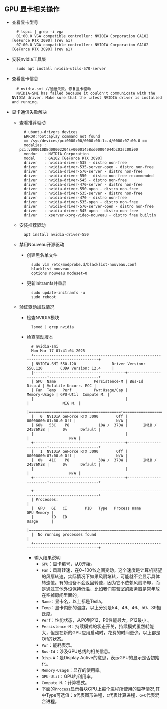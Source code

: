 ## GPU 显卡相关操作
- 查看显卡型号

		# lspci | grep -i vga
		01:00.0 VGA compatible controller: NVIDIA Corporation GA102 [GeForce RTX 3090] (rev a1)
		07:00.0 VGA compatible controller: NVIDIA Corporation GA102 [GeForce RTX 3090] (rev a1)

- 安装nvidia工具集

		sudo apt install nvidia-utils-570-server
- 查看显卡信息

		# nvidia-smi //通信失败，修复显卡驱动
		NVIDIA-SMI has failed because it couldn't communicate with the NVIDIA driver. Make sure that the latest NVIDIA driver is installed and running.
- 显卡通信失败解决
	- 查看推荐驱动
	
			# ubuntu-drivers devices
			ERROR:root:aplay command not found
			== /sys/devices/pci0000:00/0000:00:1c.4/0000:07:00.0 ==
			modalias : pci:v000010DEd00002204sv00001458sd00004044bc03sc00i00
			vendor   : NVIDIA Corporation
			model    : GA102 [GeForce RTX 3090]
			driver   : nvidia-driver-535 - distro non-free
			driver   : nvidia-driver-535-server-open - distro non-free
			driver   : nvidia-driver-570-server - distro non-free
			driver   : nvidia-driver-550 - distro non-free recommended
			driver   : nvidia-driver-545 - distro non-free
			driver   : nvidia-driver-470-server - distro non-free
			driver   : nvidia-driver-550-open - distro non-free
			driver   : nvidia-driver-535-server - distro non-free
			driver   : nvidia-driver-470 - distro non-free
			driver   : nvidia-driver-535-open - distro non-free
			driver   : nvidia-driver-570-server-open - distro non-free
			driver   : nvidia-driver-545-open - distro non-free
			driver   : xserver-xorg-video-nouveau - distro free builtin
	- 安装推荐驱动
	
			apt install nvidia-driver-550
	- 禁用Nouveau开源驱动
		- 创建黑名单文件
	
				sudo vim /etc/modprobe.d/blacklist-nouveau.conf
				blacklist nouveau
				options nouveau modeset=0
		- 更新initramfs并重启
	
				sudo update-initramfs -u
				sudo reboot
	- 验证驱动加载情况
		- 检查NVIDIA模块

				lsmod | grep nvidia
		- 检查驱动版本

				# nvidia-smi
				Mon Mar 17 01:41:04 2025       
				+-----------------------------------------------------------------------------------------+
				| NVIDIA-SMI 550.120                Driver Version: 550.120        CUDA Version: 12.4     |
				|-----------------------------------------+------------------------+----------------------+
				| GPU  Name                 Persistence-M | Bus-Id          Disp.A | Volatile Uncorr. ECC |
				| Fan  Temp   Perf          Pwr:Usage/Cap |           Memory-Usage | GPU-Util  Compute M. |
				|                                         |                        |               MIG M. |
				|=========================================+========================+======================|
				|   0  NVIDIA GeForce RTX 3090        Off |   00000000:01:00.0 Off |                  N/A |
				| 68%   53C    P8             10W /  370W |       2MiB /  24576MiB |      0%      Default |
				|                                         |                        |                  N/A |
				+-----------------------------------------+------------------------+----------------------+
				|   1  NVIDIA GeForce RTX 3090        Off |   00000000:07:00.0 Off |                  N/A |
				|  0%   41C    P8             30W /  370W |       2MiB /  24576MiB |      0%      Default |
				|                                         |                        |                  N/A |
				+-----------------------------------------+------------------------+----------------------+
				                                                                                         
				+-----------------------------------------------------------------------------------------+
				| Processes:                                                                              |
				|  GPU   GI   CI        PID   Type   Process name                              GPU Memory |
				|        ID   ID                                                               Usage      |
				|=========================================================================================|
				|  No running processes found                                                             |
				+-----------------------------------------------------------------------------------------+

			- 输入结果说明
				- `GPU`：显卡编号，从0开始。
				- `Fan`：风扇转速，在0~100%之间变动。这个速度是计算机期望的风扇转速，实际情况下如果风扇堵转，可能就不会显示具体转速值。有的设备不会返回转速，因为它不依赖风扇冷却，而是通过其他外设保持低温，比如我们实验室的服务器是常年放在空掉房间里面的。
				- `Name`：显卡名，以上都是Tesla。
				- `Temp`：显卡内部的温度，以上分别是54、49、46、50、39摄氏度。
				- `Perf`：性能状态，从P0到P12，P0性能最大，P12最小 。
				- `Persistence-M`：持续模式的状态开关，持续模式虽然耗能大，但是在新的GPU应用启动时，花费的时间更少。以上都是Off的状态。
				- `Pwr`：能耗表示。
				- `Bus-Id`：涉及GPU总线的相关信息。
				- `Disp.A`：是Display Active的意思，表示GPU的显示是否初始化。
				- `Memory-Usag`e：显存的使用率。
				- `GPU-Util`：GPU的利用率。
				- `Compute M`.：计算模式。
				- 下面的`Process`显示每块GPU上每个进程所使用的显存情况,其中Type可选值：`G`代表图形进程，`C`代表计算进程，`G+C`代表混合进程。
